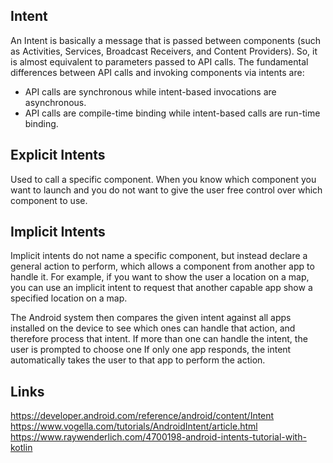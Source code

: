 ## Intent

An Intent is basically a message that is passed between components (such as Activities, Services, Broadcast Receivers, and Content Providers). So, it is almost equivalent to parameters passed to API calls. The fundamental differences between API calls and invoking components via intents are:

* API calls are synchronous while intent-based invocations are asynchronous.
* API calls are compile-time binding while intent-based calls are run-time binding.

## Explicit Intents

Used to call a specific component. When you know which component you want to launch and you do not want to give the user free control over which component to use.

## Implicit Intents

Implicit intents do not name a specific component, but instead declare a general action to perform, which allows a component from another app to handle it. For example, if you want to show the user a location on a map, you can use an implicit intent to request that another capable app show a specified location on a map.

The Android system then compares the given intent against all apps installed on the device to see which ones can handle that action, and therefore process that intent. If more than one can handle the intent, the user is prompted to choose one
If only one app responds, the intent automatically takes the user to that app to perform the action.


## Links
https://developer.android.com/reference/android/content/Intent
https://www.vogella.com/tutorials/AndroidIntent/article.html  
https://www.raywenderlich.com/4700198-android-intents-tutorial-with-kotlin
